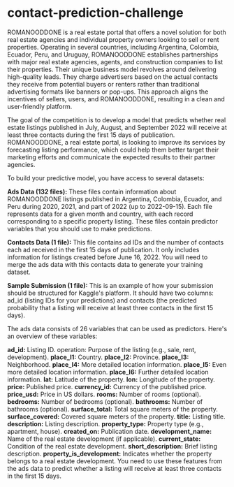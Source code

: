 # contact-prediction-challenge

ROMANOODDONE is a real estate portal that offers a novel solution for both real estate agencies and individual property owners looking to sell or rent properties. Operating in several countries, including Argentina, Colombia, Ecuador, Peru, and Uruguay, ROMANOODDONE establishes partnerships with major real estate agencies, agents, and construction companies to list their properties. Their unique business model revolves around delivering high-quality leads. They charge advertisers based on the actual contacts they receive from potential buyers or renters rather than traditional advertising formats like banners or pop-ups. This approach aligns the incentives of sellers, users, and ROMANOODDONE, resulting in a clean and user-friendly platform.

The goal of the competition is to develop a model that predicts whether real estate listings published in July, August, and September 2022 will receive at least three contacts during the first 15 days of publication. ROMANOODDONE, a real estate portal, is looking to improve its services by forecasting listing performance, which could help them better target their marketing efforts and communicate the expected results to their partner agencies.

To build your predictive model, you have access to several datasets:

**Ads Data (132 files):** These files contain information about ROMANOODDONE listings published in Argentina, Colombia, Ecuador, and Peru during 2020, 2021, and part of 2022 (up to 2022-09-15). Each file represents data for a given month and country, with each record corresponding to a specific property listing. These files contain predictor variables that you should use to make predictions.

**Contacts Data (1 file):** This file contains ad IDs and the number of contacts each ad received in the first 15 days of publication. It only includes information for listings created before June 16, 2022. You will need to merge the ads data with this contacts data to generate your training dataset.

**Sample Submission (1 file):** This is an example of how your submission should be structured for Kaggle's platform. It should have two columns: ad_id (listing IDs for your predictions) and contacts (the predicted probability that a listing will receive at least three contacts in the first 15 days).

The ads data consists of 26 variables that can be used as predictors. Here's an overview of these variables:

**ad_id:** Listing ID.
operation: Purpose of the listing (e.g., sale, rent, development).
**place_l1:** Country.
**place_l2:** Province.
**place_l3:** Neighborhood.
**place_l4:** More detailed location information.
**place_l5:** Even more detailed location information.
**place_l6:** Further detailed location information.
**lat:** Latitude of the property.
**lon:** Longitude of the property.
**price:** Published price.
**currency_id:** Currency of the published price.
**price_usd:** Price in US dollars.
**rooms:** Number of rooms (optional).
**bedrooms:** Number of bedrooms (optional).
**bathrooms:** Number of bathrooms (optional).
**surface_total:** Total square meters of the property.
**surface_covered:** Covered square meters of the property.
**title:** Listing title.
**description:** Listing description.
**property_type:** Property type (e.g., apartment, house).
**created_on:** Publication date.
**development_name:** Name of the real estate development (if applicable).
**current_state:** Condition of the real estate development.
**short_description:** Brief listing description.
**property_is_development:** Indicates whether the property belongs to a real estate development.
You need to use these features from the ads data to predict whether a listing will receive at least three contacts in the first 15 days.

